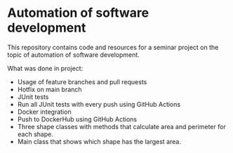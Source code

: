 # Automation of software development

This repository contains code and resources for a seminar project on the topic of automation of software development.

What was done in project:


  * Usage of feature branches and pull requests
  * Hotfix on main branch
  * JUnit tests
  * Run all JUnit tests with every push using GitHub Actions 
  * Docker integration
  * Push to DockerHub using GitHub Actions
  * Three shape classes with methods that calculate area and perimeter for each shape.
  * Main class that shows which shape has the largest area.  
  
